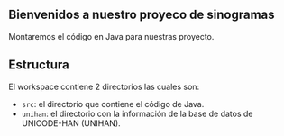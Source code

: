 ## Bienvenidos a nuestro proyeco de sinogramas

Montaremos el código en Java para nuestras proyecto.

## Estructura

El workspace contiene 2 directorios las cuales son:

- `src`: el directorio que contiene el código de Java.
- `unihan`: el directorio con la información de la base de datos de UNICODE-HAN (UNIHAN).
